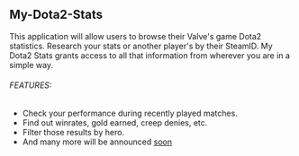 My-Dota2-Stats
--------------

This application will allow users to browse their Valve's game Dota2 statistics. Research your stats or another player's by their SteamID. My Dota2 Stats grants access to all that information from wherever you are in a simple way.

###### FEATURES:

- Check your performance during recently played matches.
- Find out winrates, gold earned, creep denies, etc.
- Filter those results by hero.
- And many more will be announced [soon](http://www.wowwiki.com/Soon "Kappa")

